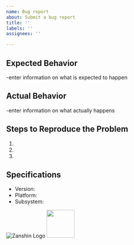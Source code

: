```yaml
---
name: Bug report
about: Submit a bug report
title: ''
labels: ''
assignees: ''

---
```


## Expected Behavior

-enter information on what is expected to happen

## Actual Behavior

-enter information on what actually happens

## Steps to Reproduce the Problem

  1.
  1.
  1.

## Specifications

  - Version:
  - Platform:
  - Subsystem:


![Zanshin Logo](https://www.sv-zanshin.com/r/images/site/gif/zanshinkanjitiny.gif) <img src="https://www.sv-zanshin.com/r/images/site/gif/zanshintext.gif" width="75"/>

